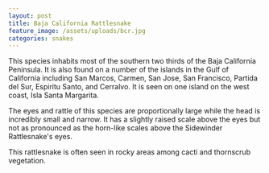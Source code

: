 ```yaml
---
layout: post
title: Baja California Rattlesnake
feature_image: /assets/uploads/bcr.jpg
categories: snakes
---
```

This species inhabits most of the southern two thirds of the Baja California Peninsula. It is also found on a number of the islands in the Gulf of California including San Marcos, Carmen, San Jose, San Francisco, Partida del Sur, Espiritu Santo, and Cerralvo. It is seen on one island on the west coast, Isla Santa Margarita.

The eyes and rattle of this species are proportionally large while the head is incredibly small and narrow. It has a slightly raised scale above the eyes but not as pronounced as the horn-like scales above the Sidewinder Rattlesnake's eyes.

This rattlesnake is often seen in rocky areas among cacti and thornscrub vegetation.
